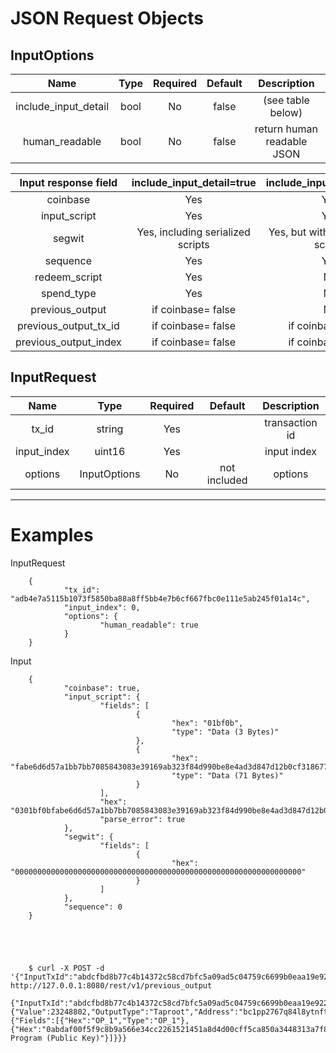 # JSON Request Objects

## InputOptions

Name | Type | Required | Default | Description
:---:|:---:|:---:|:---:|:---:
include_input_detail | bool | No | false | (see table below)
human_readable | bool | No | false | return human readable JSON

Input response field | include_input_detail=true | include_input_detail=false
:---:|:---:|:---:
coinbase | Yes | Yes
input_script | Yes | Yes
segwit | Yes, including serialized scripts | Yes, but without serialized scripts
sequence | Yes | Yes
redeem_script | Yes | No
spend_type | Yes | No
previous_output | if coinbase= false | No
previous_output_tx_id | if coinbase= false | if coinbase= false
previous_output_index | if coinbase= false | if coinbase= false

## InputRequest

Name | Type | Required | Default | Description
:---:|:---:|:---:|:---:|:---:
tx_id | string | Yes | | transaction id
input_index | uint16 | Yes | | input index
options | InputOptions | No | not included | options

***

# Examples

InputRequest

        {
                "tx_id": "adb4e7a5115b1073f5850ba88a8ff5bb4e7b6cf667fbc0e111e5ab245f01a14c",
                "input_index": 0,
                "options": {
                        "human_readable": true
                }
        }

Input

        {
                "coinbase": true,
                "input_script": {
                        "fields": [
                                {
                                        "hex": "01bf0b",
                                        "type": "Data (3 Bytes)"
                                },
                                {
                                        "hex": "fabe6d6d57a1bb7bb7085843083e39169ab323f84d990be8e4ad3d847d12b0cf3186778701000000000000000d650800a802a60000000000000000e7b57407042f736c7573682f",
                                        "type": "Data (71 Bytes)"
                                }
                        ],
                        "hex": "0301bf0bfabe6d6d57a1bb7bb7085843083e39169ab323f84d990be8e4ad3d847d12b0cf3186778701000000000000000d650800a802a60000000000000000e7b57407042f736c7573682f",
                        "parse_error": true
                },
                "segwit": {
                        "fields": [
                                {
                                        "hex": "0000000000000000000000000000000000000000000000000000000000000000"
                                }
                        ]
                },
                "sequence": 0
        }





        $ curl -X POST -d '{"InputTxId":"abdcfbd8b77c4b14372c58cd7bfc5a09ad5c04759c6699b0eaa19e9226746571","InputIndex":1,"PrevOutTxId":"ba6ce05c8e646b13b41ae44d23281ddcdbafeb64396b7d87855c233685a1400a","PrevOutIndex":0}' http://127.0.0.1:8080/rest/v1/previous_output
        {"InputTxId":"abdcfbd8b77c4b14372c58cd7bfc5a09ad5c04759c6699b0eaa19e9226746571","InputIndex":1,"PrevOut":{"Value":23248802,"OutputType":"Taproot","Address":"bc1pp2767q84l8ytnftxudxvyfs4y9z34r2dqr8ltj59pg6ysvf607qqcwwgdw","OutputScript":{"Fields":[{"Hex":"OP_1","Type":"OP_1"},{"Hex":"0abdaf00f5f9c8b9a566e34cc2261521451a8d4d00cff5ca850a3448313a7f80","Type":"Witness Program (Public Key)"}]}}}

